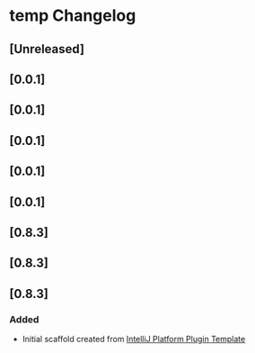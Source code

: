 <!-- Keep a Changelog guide -> https://keepachangelog.com -->

# temp Changelog

## [Unreleased]
## [0.0.1]
## [0.0.1]
## [0.0.1]
## [0.0.1]
## [0.0.1]
## [0.8.3]
## [0.8.3]
## [0.8.3]
### Added
- Initial scaffold created from [IntelliJ Platform Plugin Template](https://github.com/JetBrains/intellij-platform-plugin-template)
